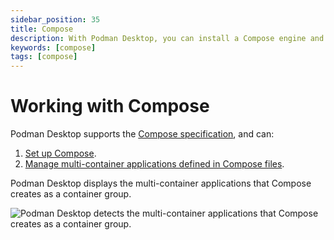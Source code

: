 ```yaml
---
sidebar_position: 35
title: Compose
description: With Podman Desktop, you can install a Compose engine and manage multi-container applications defined in Compose files.
keywords: [compose]
tags: [compose]
---
```


# Working with Compose

Podman Desktop supports the [Compose specification](https://compose-spec.io), and can:

1. [Set up Compose](/docs/compose/setting-up-compose).
1. [Manage multi-container applications defined in Compose files](/docs/compose/running-compose).

Podman Desktop displays the multi-container applications that Compose creates as a container group.

![Podman Desktop detects the multi-container applications that Compose creates as a container group.](img/compose-in-containers-view.png)
